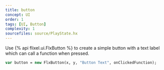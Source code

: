 ```yaml
---
title: button
concept: UI
order: 1
tags: [UI, Button]
complexity: 1
sourcefiles: source/PlayState.hx
---
```

Use {% api flixel.ui.FlxButton %} to create a simple button with a text label which can call a function when pressed.

```haxe
var button = new FlxButton(x, y, "Button Text", onClickedFunction);
```